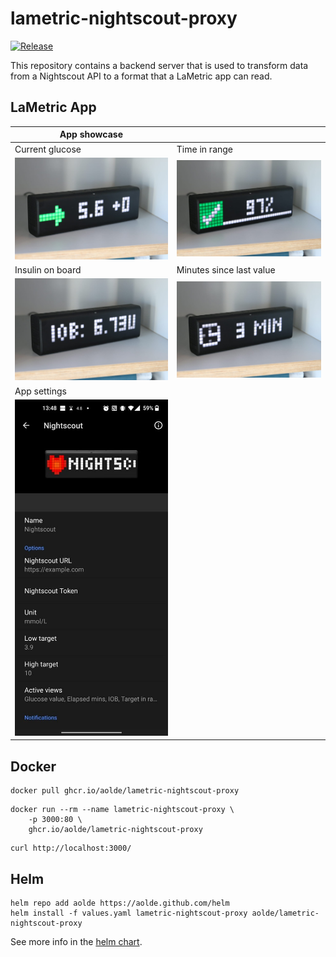 <!-- ![Logo lametric-nightscout-proxy](https://github.com/aolde/lametric-nightscout-proxy/blob/main/assets/logo.png?raw=true) -->

# lametric-nightscout-proxy

[![Release](https://github.com/aolde/lametric-nightscout-proxy/actions/workflows/release.yml/badge.svg)](https://github.com/aolde/lametric-nightscout-proxy/actions/workflows/release.yml)

This repository contains a backend server that is used to transform data from a Nightscout API to a format that a LaMetric app can read. 

## LaMetric App

| App showcase | |
| ----------- | ----------- |
| Current glucose | Time in range |
| ![Glucose](assets/glucose.jpg) | ![Target in range](assets/inrange.jpg) |
| Insulin on board | Minutes since last value |
| ![Glucose](assets/iob.jpg) | ![Glucose](assets/minutes.jpg) |
| App settings |  |
| ![Glucose](assets/settings.jpg) |  |

## Docker

```
docker pull ghcr.io/aolde/lametric-nightscout-proxy
```

```
docker run --rm --name lametric-nightscout-proxy \
    -p 3000:80 \
    ghcr.io/aolde/lametric-nightscout-proxy
```

```
curl http://localhost:3000/
```

## Helm

```console
helm repo add aolde https://aolde.github.com/helm
helm install -f values.yaml lametric-nightscout-proxy aolde/lametric-nightscout-proxy
```

See more info in the [helm chart](https://github.com/aolde/helm/tree/main/charts/lametric-nightscout-proxy).
